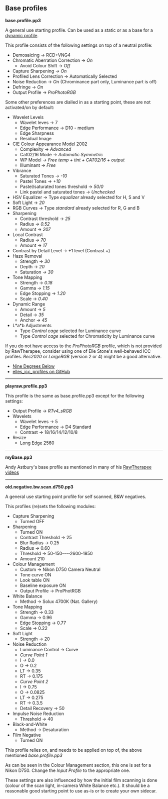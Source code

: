 ## Base profiles

**base.profile.pp3**

A general use starting profile. Can be used as a static or as a base for a [dynamic profile](https://rawpedia.rawtherapee.com/Dynamic_processing_profiles).

This profile consists of the following settings on top of a neutral profile:

- Demosaicing -> RCD+VNG4
- Chromatic Aberration Correction -> *On*
  - Avoid Colour Shift -> *Off*
- Capture Sharpening -> *On*
- Profiled Lens Correction -> Automatically Selected
- Noise Reduction -> *On* (Chrominance part only, Luminance part is off)
- Defringe -> *On*
- Output Profile -> *ProPhotoRGB*

Some other preferences are dialled in as a starting point, these are not activated/on by default:

- Wavelet Levels
  - Wavelet leves -> 7
  - Edge Performance -> D10 - medium
  - Edge Sharpness
  - Residual Image
- CIE Colour Appearance Model 2002
  - Complexity -> *Advanced*
  - Cat02/16 Mode -> *Automatic Symmetric*
  - WP Model -> *Free temp + tint + CAT02/16 + output*
  - Illuminant -> *Free*
- Vibrance
  - Saturated Tones -> *-10*
  - Pastel Tones -> *+10*
  - Pastel/saturated tones threshold -> *50/0*
  - Link pastel and saturated tones -> *Unchecked*
- HSV Equalizer -> Type *equalizer* already selected for H, S and V
- Soft Light -> *20*
- RGB Curves -> Type *standard* already selected for R, G and B
- Sharpening
  - Contrast threshold -> *25*
  - Radius -> *0.52*
  - Amount -> *207*
- Local Contrast
  - Radius -> *70*
  - Amount -> *17*
- Contrast by Detail Level -> +1 level (Contrast +)
- Haze Removal
  - Strength -> *30*
  - Depth -> *20*
  - Saturation -> *30*
- Tone Mapping
  - Strength -> *0.18*
  - Gamma -> *1.15*
  - Edge Stopping -> *1.20*
  - Scale -> *0.40*
- Dynamic Range
  - Amount -> *5*
  - Detail -> *35*
  - Anchor -> *45*
- L\*a\*b Adjustments
  - Type *Control cage* selected for Luminance curve
  - Type *Control cage* selected for Chromaticity by Luminance curve

If you do not have access to the *ProPhotoRGB* profile, which is not provided by RawTherapee, consider using one of Elle Stone's well-behaved ICC profiles. *Rec2020* or *LargeRGB* (version 2 or 4) might be a good alternative.

- [Nine Degrees Below](https://ninedegreesbelow.com/photography/lcms-make-icc-profiles.html)
- [elles_icc_profiles on GitHub](https://github.com/ellelstone/elles_icc_profiles)

---

**playraw.profile.pp3**

This profile is the same as base.profile.pp3 except for the following settings:

- Output Profile -> *RTv4_sRGB*
- Wavelets 
  - Wavelet leves -> 5
  - Edge Performance -> D4 Standard
  - Contrast -> 18/16/14/12/10/8
- Resize
  - Long Edge 2560

---

**myBase.pp3**

Andy Astbury's base profile as mentioned in many of his [RawTherapee videos](https://www.youtube.com/playlist?list=PLnIcpm2W3TX_kcxfxeZdfW6R_4FYh-KjS)

---

**old.negative.bw.scan.d750.pp3**

A general use starting point profile for self scanned, B&W negatives.

This profiles (re)sets the following modules:

- Capture Sharpening
  - Turned OFF
- Sharpening
  - Turned ON
  - Contrast Threshold -> 25
  - Blur Radius -> 0.25
  - Radius -> 0.60
  - Threshold -> 50-150----2600-1850
  - Amount 210
- Colour Management
  - Custom -> Nikon D750 Camera Neutral
  - Tone curve ON
  - Look table ON
  - Baseline exposure ON
  - Output Profile -> ProPhotRGB
- White Balance
  - Method -> Solux 4700K (Nat. Gallery)
- Tone Mapping
  - Strength -> 0.33
  - Gamma -> 0.96
  - Edge Stopping -> 0.77
  - Scale -> 0.22
- Soft Light
  - Strength -> 20
- Noise Reduction
  - Luminance Control -> Curve
  - *Curve Point 1*
   - I  -> 0.0
   - O  -> 0.2
   - LT -> 0.35
   - RT -> 0.175
  - *Curve Point 2*
   - I  -> 0.75
   - O  -> 0.0825
   - LT -> 0.275
   - RT -> 0.3.5
  - Detail Recovery -> 50
- Impulse Noise Reduction
  - Threshold -> 40
- Black-and-White
  - Method -> Desaturation
- Film Negative
  - Turned ON

This profile relies on, and needs to be applied on top of, the above mentioned *base.profile.pp3*

As can be seen in the Colour Management section, this one is set for a Nikon D750. Change the *Input Profile* to the appropriate one.

These settings are also influenced by how the initial film scanning is done (colour of the scan light, in-camera White Balance etc.). It should be a reasonable good starting point to use as-is or to create your own sidecar.
